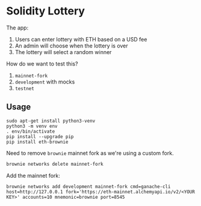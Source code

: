 # Solidity Lottery

The app:

1. Users can enter lottery with ETH based on a USD fee
2. An admin will choose when the lottery is over
3. The lottery will select a random winner

How do we want to test this?

1. `mainnet-fork`
2. `development` with mocks
3. `testnet`

## Usage

```
sudo apt-get install python3-venv
python3 -m venv env
. env/bin/activate
pip install --upgrade pip
pip install eth-brownie
```

Need to remove `brownie` mainnet fork as we're using a custom fork.

```bash
brownie networks delete mainnet-fork
```

Add the mainnet fork:

```
brownie networks add development mainnet-fork cmd=ganache-cli host=http://127.0.0.1 fork='https://eth-mainnet.alchemyapi.io/v2/<YOUR KEY>' accounts=10 mnemonic=brownie port=8545
```
